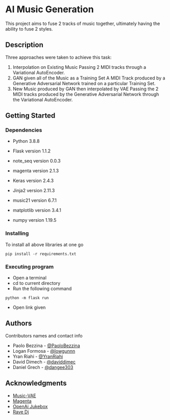 # AI Music Generation

This project aims to fuse 2 tracks of music together, ultimately having the ability to fuse 2 styles.


## Description

Three approaches were taken to achieve this task:
1. Interpolation on Existing Music
    Passing 2 MIDI tracks through a Variational AutoEncoder.
2. GAN given all of the Music as a Training Set
    A MIDI Track produced by a Generative Adversarial Network trained on a particular Training Set.
3. New Music produced by GAN then interpolated by VAE
    Passing the 2 MIDI tracks produced by the Generative Adversarial Network through the Variational AutoEncoder.

## Getting Started

### Dependencies

* Python 3.8.8

* Flask version 1.1.2
* note_seq version 0.0.3
* magenta version 2.1.3
* Keras version 2.4.3
* Jinja2 version 2.11.3
* music21 version 6.7.1
* matplotlib version 3.4.1
* numpy version 1.19.5


### Installing

To install all above libraries at one go
```
pip install -r requirements.txt
```


### Executing program

* Open a terminal
* cd to current directory
* Run the following command
```
python -m flask run
```
* Open link given

<!-- 
## Help

Any advise for common problems or issues.
```
command to run if program contains helper info
```
 -->
## Authors

Contributors names and contact info

* Paolo Bezzina - [@PaoloBezzina](https://github.com/PaoloBezzina)
* Logan Formosa - [@lowgunnn](https://github.com/lowgunnn)
* Yran Riahi - [@YranRiahi](https://gitlab.com/YranRiahi)
* David Dimech - [@daviddimec](https://gitlab.com/daviddimech)
* Daniel Grech - [@dangee303](https://gitlab.com/dangee303)

<!-- 
## License

This project is licensed under the [NAME HERE] License - see the LICENSE.md file for details
 -->

## Acknowledgments

* [Music-VAE](https://magenta.tensorflow.org/music-vae)
* [Magenta](https://magenta.tensorflow.org)
* [OpenAi Jukebox](https://openai.com/blog/jukebox/)
* [Rave Dj](https://rave.dj/mix)